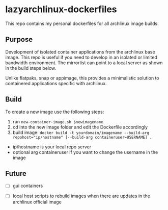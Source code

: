 # lazyarchlinux-dockerfiles
This repo contains my personal dockerfiles for all archlinux image builds.

## Purpose
Development of isolated container applications from the archlinux base image. This repo is useful if you need to develop in an isolated or limited bandwidth environment.  The mirrorlist can point to a local server as shown in the build steps below.

Unlike flatpaks, snap or appimage, this provides a minimalistic solution to containered applications specific with archlinux.


## Build
To create a new image use the following steps:
1) run `new-container-image.sh $newimagename`
2) cd into the new image folder and edit the Dockerfile accordingly
3) build image: `docker build -t yourdomain/imagename --build-arg repohost="ip/hostname" [--build-arg containeruser=USERNAME] .`
 - ip/hostname is your local repo server
 - optional arg containeruser if you want to change the username in the image

## Future
- [ ] gui containers
- [ ] local host scripts to rebuild images when there are updates in the archlinux official image



